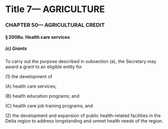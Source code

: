 
# Title 7— AGRICULTURE
### CHAPTER 50— AGRICULTURAL CREDIT
#### § 2008u. Health care services
##### (c) Grants

To carry out the purpose described in subsection (a), the Secretary may award a grant to an eligible entity for

(1) the development of

(A) health care services;

(B) health education programs; and

(C) health care job training programs; and

(2) the development and expansion of public health-related facilities in the Delta region to address longstanding and unmet health needs of the region.
